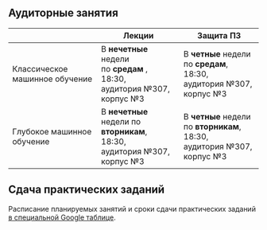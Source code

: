 ## Аудиторные занятия

|                                                            | Лекции                                                                                                                             | Защита ПЗ                                                                                                                    |
| ---------------------------------------------------------- | ---------------------------------------------------------------------------------------------------------------------------------------- | ------------------------------------------------------------------------------------------------------------------------------------ |
| Классическое машинное обучение | В **нечетные** недели по **средам** ,<br />18:30,<br />аудитория №307, корпус №3    | В **четные** недели по **средам**,<br />18:30,<br />аудитория №307, корпус №3       |
| Глубокое машинное обучение         | В **нечетные** недели по **вторникам**,<br />18:30,<br />аудитория №307, корпус №3 | В **четные** недели по **вторникам**,<br />18:30,<br />аудитория №307, корпус №3 |

## Сдача практических заданий

Расписание планируемых занятий и сроки сдачи практических заданий [в специальной Google таблице](https://docs.google.com/spreadsheets/d/1J7uaCp6FFLGA0UEvGMy3MTvG6mzNXLL-579c-24oSDc/edit?usp=sharing).
